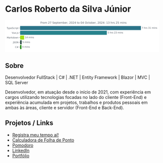 # Carlos Roberto da Silva Júnior

<img src="https://github.com/ohcarlinhos/ohcarlinhos/blob/main/images/stat.svg" alt="@ohcarlinhos WakaTime Activity"/>

## Sobre
Desenvolvedor FullStack | C# | .NET | Entity Framework | Blazor | MVC | SQL Server

Desenvolvedor, em atuação desde o início de 2021, com experiência em cargos utilizando tecnologias focadas no lado do cliente (Front-End) e experiência acumulada em projetos, trabalhos e produtos pessoais em ambas às áreas, cliente e servidor (Front-End e Back-End).

## Projetos / Links

- [Registra meu tempo aí!](https://registrameutempoai.com.br/)
- [Calculadora de Folha de Ponto](https://ponto.caarlos.com/)
- [Pomodoro](https://pomodoro.caarlos.com/)
- [LinkedIn](https://www.linkedin.com/in/carlos-roberto/)
- [Portfólio](https://caarlos.com/)
